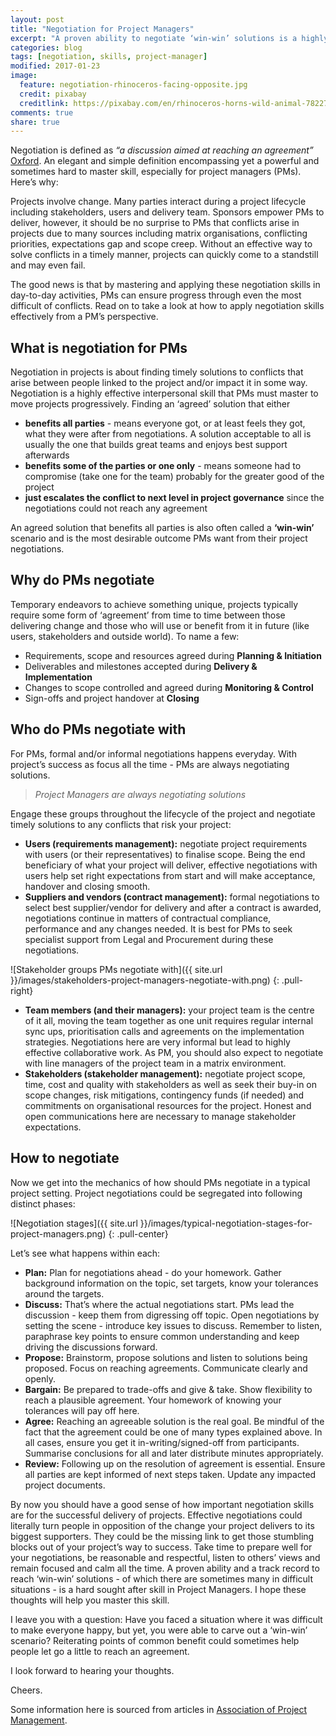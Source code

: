 ```yaml
---
layout: post
title: "Negotiation for Project Managers"
excerpt: "A proven ability to negotiate ‘win-win’ solutions is a highly sought after skill in Project Managers. Effective negotiations could literally turn people in opposition to the change your project delivers to its biggest supporters. Read on learn how to master negotiation skills for your project management arsenal."
categories: blog
tags: [negotiation, skills, project-manager]
modified: 2017-01-23
image:
  feature: negotiation-rhinoceros-facing-opposite.jpg
  credit: pixabay
  creditlink: https://pixabay.com/en/rhinoceros-horns-wild-animal-782278/
comments: true
share: true
---
```


Negotiation is defined as *“a discussion aimed at reaching an agreement”* [Oxford](https://en.oxforddictionaries.com/definition/negotiation). An elegant and simple definition encompassing yet a powerful and sometimes hard to master skill, especially for project managers (PMs). Here’s why:

Projects involve change. Many parties interact during a project lifecycle including stakeholders, users and delivery team. Sponsors empower PMs to deliver, however, it should be no surprise to PMs that conflicts arise in projects due to many sources including matrix organisations, conflicting priorities, expectations gap and scope creep. Without an effective way to solve conflicts in a timely manner, projects can quickly come to a standstill and may even fail.

The good news is that by mastering and applying these negotiation skills in day-to-day activities, PMs can ensure progress through even the most difficult of conflicts. Read on to take a look at how to apply negotiation skills effectively from a PM’s perspective. 

## What is negotiation for PMs

Negotiation in projects is about finding timely solutions to conflicts that arise between people linked to the project and/or impact it in some way. Negotiation is a highly effective interpersonal skill that PMs must master to move projects progressively. Finding an ‘agreed’ solution that either

* **benefits all parties** - means everyone got, or at least feels they got, what they were after from negotiations. A solution acceptable to all is usually the one that builds great teams and enjoys best support afterwards
* **benefits some of the parties or one only** - means someone had to compromise (take one for the team) probably for the greater good of the project
* **just escalates the conflict to next level in project governance** since the negotiations could not reach any agreement

An agreed solution that benefits all parties is also often called a **‘win-win’** scenario and is the most desirable outcome PMs want from their project negotiations.

## Why do PMs negotiate

Temporary endeavors to achieve something unique, projects typically require some form of ‘agreement’ from time to time between those delivering change and those who will use or benefit from it in future (like users, stakeholders and outside world). To name a few:

* Requirements, scope and resources agreed during **Planning & Initiation**
* Deliverables and milestones accepted during **Delivery & Implementation**
* Changes to scope controlled and agreed during **Monitoring & Control**
* Sign-offs and project handover at **Closing**

## Who do PMs negotiate with

For PMs, formal and/or informal negotiations happens everyday. With project’s success as focus all the time - PMs are always negotiating solutions. 

> *Project Managers are always negotiating solutions*

Engage these groups throughout the lifecycle of the project and negotiate timely solutions to any conflicts that risk your project:

* **Users (requirements management):** negotiate project requirements with users (or their representatives) to finalise scope. Being the end beneficiary of what your project will deliver, effective negotiations with users help set right expectations from start and will make acceptance, handover and closing smooth. 
* **Suppliers and vendors (contract management):** formal negotiations to select best supplier/vendor for delivery and after a contract is awarded, negotiations continue in matters of contractual compliance, performance and any changes needed. It is best for PMs to seek specialist support from Legal and Procurement during these negotiations.

![Stakeholder groups PMs negotiate with]({{ site.url }}/images/stakeholders-project-managers-negotiate-with.png)
{: .pull-right}

* **Team members (and their managers):** your project team is the centre of it all, moving the team together as one unit requires regular internal sync ups, prioritisation calls and agreements on the implementation strategies. Negotiations here are very informal but lead to highly effective collaborative work. As PM, you should also expect to negotiate with line managers of the project team in a matrix environment.
* **Stakeholders (stakeholder management):** negotiate project scope, time, cost and quality with stakeholders as well as seek their buy-in on scope changes, risk mitigations, contingency funds (if needed) and commitments on organisational resources for the project. Honest and open communications here are necessary to manage stakeholder expectations.

## How to negotiate

Now we get into the mechanics of how should PMs negotiate in a typical project setting. Project negotiations could be segregated into following distinct phases:

![Negotiation stages]({{ site.url }}/images/typical-negotiation-stages-for-project-managers.png)
{: .pull-center}

Let’s see what happens within each:

* **Plan:** Plan for negotiations ahead - do your homework. Gather background information on the topic, set targets, know your tolerances around the targets. 
* **Discuss:** That’s where the actual negotiations start. PMs lead the discussion - keep them from digressing off topic. Open negotiations by setting the scene - introduce key issues to discuss. Remember to listen, paraphrase key points to ensure common understanding and keep driving the discussions forward.
* **Propose:** Brainstorm, propose solutions and listen to solutions being proposed. Focus on reaching agreements. Communicate clearly and openly.
* **Bargain:** Be prepared to trade-offs and give & take. Show flexibility to reach a plausible agreement. Your homework of knowing your tolerances will pay off here.
* **Agree:** Reaching an agreeable solution is the real goal. Be mindful of the fact that the agreement could be one of many types explained above. In all cases, ensure you get it in-writing/signed-off from participants. Summarise conclusions for all and later distribute minutes appropriately.
* **Review:** Following up on the resolution of agreement is essential. Ensure all parties are kept informed of next steps taken. Update any impacted project documents. 

By now you should have a good sense of how important negotiation skills are for the successful delivery of projects. Effective negotiations could literally turn people in opposition of the change your project delivers to its biggest supporters. They could be the missing link to get those stumbling blocks out of your project’s way to success. Take time to prepare well for your negotiations, be reasonable and respectful, listen to others’ views and remain focused and calm all the time. A proven ability and a track record to reach ‘win-win’ solutions - of which there are sometimes many in difficult situations - is a hard sought after skill in Project Managers. I hope these thoughts will help you master this skill.

I leave you with a question: Have you faced a situation where it was difficult to make everyone happy, but yet, you were able to carve out a ‘win-win’ scenario? Reiterating points of common benefit could sometimes help people let go a little to reach an agreement. 

I look forward to hearing your thoughts.

Cheers.


Some information here is sourced from articles in [Association of Project Management](https://www.apm.org.uk/).
